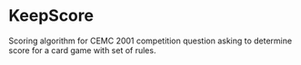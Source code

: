 # KeepScore
Scoring algorithm for CEMC 2001 competition question asking to determine score for a card game with set of rules.
